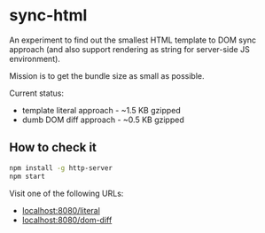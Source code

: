 # sync-html

An experiment to find out the smallest HTML template to DOM sync approach
(and also support rendering as string for server-side JS environment).

Mission is to get the bundle size as small as possible.

Current status:

* template literal approach - ~1.5 KB gzipped
* dumb DOM diff approach - ~0.5 KB gzipped

## How to check it

```sh
npm install -g http-server
npm start
```

Visit one of the following URLs:

* [localhost:8080/literal](http://localhost:8080/literal)
* [localhost:8080/dom-diff](http://localhost:8080/dom-diff)
